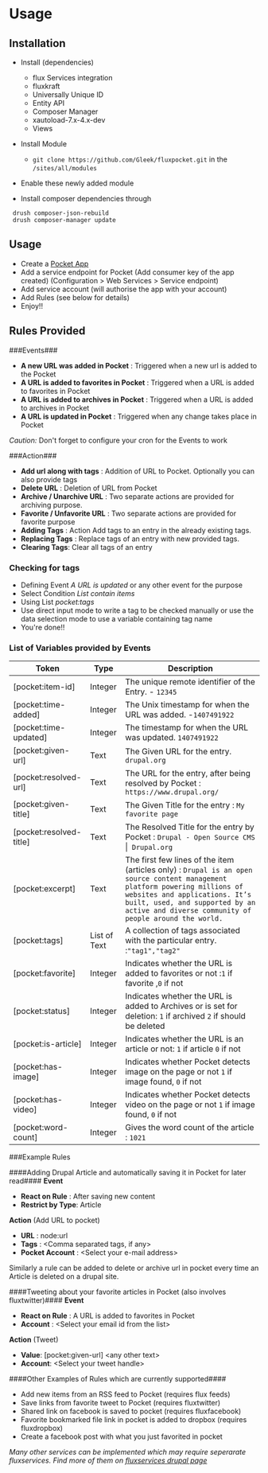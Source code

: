 Usage
======


Installation
------------

- Install (dependencies)
  - flux Services integration
  - fluxkraft
  - Universally Unique ID
  - Entity API
  - Composer Manager
  - xautoload-7.x-4.x-dev
  - Views

- Install Module
  - `git clone https://github.com/Gleek/fluxpocket.git` in the `/sites/all/modules`
- Enable these newly added module
- Install composer dependencies through
```
 drush composer-json-rebuild
 drush composer-manager update
```


Usage
-------

- Create a [Pocket App](http://getpocket.com/developer/apps/new)
- Add a service endpoint for Pocket (Add consumer key of the app created) (Configuration > Web Services > Service endpoint)
- Add service account (will authorise the app with your account)
- Add Rules (see below for details)
- Enjoy!!


Rules Provided
-----------------

###Events###
  - **A new URL was added in Pocket** : Triggered when a new url is added to the Pocket
  - **A URL is added to favorites in Pocket** : Triggered when a URL is added to favorites in Pocket
  - **A URL is added to archives in Pocket** : Triggered when a URL is added to archives in Pocket
  - **A URL is updated in Pocket** : Triggered when any change takes place in Pocket

*Caution:* Don't forget to configure your cron for the Events to work

###Action###
  - **Add url along with tags** : Addition of URL to Pocket. Optionally you can also provide tags
  - **Delete URL** : Deletion of URL from Pocket
  - **Archive / Unarchive URL** : Two separate actions are provided for archiving purpose.
  - **Favorite / Unfavorite URL** : Two separate actions are provided for favorite purpose
  - **Adding Tags** : Action Add tags to an entry in the already existing tags.
  - **Replacing Tags** : Replace tags of an entry with new provided tags.
  - **Clearing Tags**: Clear all tags of an entry


### Checking for tags ###

- Defining Event *A URL is updated* or any other event for the purpose
- Select Condition *List contain items*
- Using List *pocket:tags*
- Use direct input mode to write a tag to be checked manually or use the data selection mode to use a variable containing tag name
- You're done!!

### List of Variables provided by Events ###

|Token                   | Type         | Description                                                                                |
|------------------------|--------------|--------------------------------------------------------------------------------------------|
| [pocket:item-id]	     | Integer      |   The unique remote identifier of the Entry.  - `12345`                                    |
| [pocket:time-added]    | Integer	    |   The Unix timestamp for when the URL was added.  -`1407491922`                            |
| [pocket:time-updated]	 | Integer      |   The timestamp for when the URL was updated.  `1407491922`                                |
| [pocket:given-url]	 | Text         |   The Given URL for the entry.  `drupal.org`                                               |
| [pocket:resolved-url]	 | Text         |   The URL for the entry, after being resolved by Pocket : `https://www.drupal.org/`        |
| [pocket:given-title]   | Text         |	The Given Title for the entry : `My favorite page`                                       |
| [pocket:resolved-title]| Text         |	The Resolved Title for the entry by Pocket : `Drupal - Open Source CMS `\|` Drupal.org`  |
| [pocket:excerpt]       | Text         |   The first few lines of the item (articles only) : `Drupal is an open source content management platform powering millions of websites and applications. It’s built, used, and supported by an active and diverse community of people around the world.`|
| [pocket:tags]	         | List of Text |   A collection of tags associated with the particular entry. :`"tag1","tag2"`              |
| [pocket:favorite]		 | Integer      |   Indicates whether the URL is added to favorites or not :`1` if favorite ,`0` if not      |
| [pocket:status]		 | Integer      |   Indicates whether the URL is added to Archives or is set for deletion: `1` if archived `2` if should be deleted |
| [pocket:is-article]	 | Integer      |	Indicates whether the URL is an article or not: `1` if article `0` if not                |
| [pocket:has-image]	 | Integer      |	Indicates whether Pocket detects image on the page or not `1` if image found, `0` if not |
| [pocket:has-video]     | Integer	    |	Indicates whether Pocket detects video on the page or not `1` if image found, `0` if not |
| [pocket:word-count]	 | Integer	    |   Gives the word count of the article : `1021`|

###Example Rules

####Adding Drupal Article and automatically saving it in Pocket for later read####
**Event**
- **React on Rule** : After saving new content
- **Restrict by Type**: Article

**Action** (Add URL to pocket)
- **URL** : node:url
- **Tags** : \<Comma separated tags, if any\>
- **Pocket Account** : \<Select your e-mail address\>

Similarly a rule can be added to delete or archive url in pocket every time an Article is deleted on a drupal site.

####Tweeting about your favorite articles in Pocket (also involves fluxtwitter)####
**Event**
- **React on Rule** : A URL is added to favorites in Pocket
- **Account** : \<Select your email id from the list\>

**Action** (Tweet)
- **Value**: \[pocket:given-url] <any other text\>
- **Account**: \<Select your tweet handle\>


####Other Examples of Rules which are currently supported####

- Add new items from an RSS feed to Pocket (requires flux feeds)
- Save links from favorite tweet to Pocket (requires fluxtwitter)
- Shared link on facebook is saved to pocket (requires fluxfacebook)
- Favorite bookmarked file link in pocket is added to dropbox (requires fluxdropbox)
- Create a facebook post with what you just favorited in pocket

*Many other services can be implemented which may require seperarate fluxservices. Find more of them on [fluxservices drupal page](https://www.drupal.org/project/fluxservice)*
